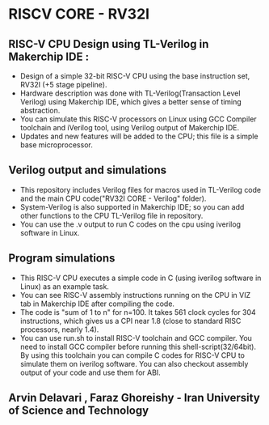 # RISCV CORE - RV32I

## RISC-V CPU Design using TL-Verilog in Makerchip IDE :
- Design of a simple 32-bit RISC-V CPU using the base instruction set, RV32I (+5 stage pipeline).
- Hardware description was done with TL-Verilog(Transaction Level Verilog)  using Makerchip IDE, which gives a better sense of timing abstraction.
- You can simulate this RISC-V processors on Linux using GCC Compiler toolchain and iVerilog tool, using Verilog output of Makerchip IDE.
- Updates and new features will be added to the CPU; this file is a simple base microprocessor.
## Verilog output and simulations
- This repository includes Verilog files for macros used in TL-Verilog code and the main CPU code("RV32I CORE - Verilog" folder). 
- System-Verilog is also supported in Makerchip IDE; so you can add other functions to the CPU TL-Verilog file in repository.
- You can use the .v output to run C codes on the cpu using iverilog software in Linux.
## Program simulations
- This RISC-V CPU executes a simple code in C (using iverilog software in Linux) as an example task.
- You can see RISC-V assembly instructions running on the CPU in VIZ tab in Makerchip IDE after compiling the code.
- The code is "sum of 1 to n" for n=100. It takes 561 clock cycles for 304 instructions, which  gives us a CPI near 1.8 (close to standard RISC processors, nearly 1.4).
- You can use run.sh to install RISC-V toolchain and GCC compiler. You need to install GCC compiler before running this shell-script(32/64bit). By using this toolchain you can compile C codes for RISC-V CPU to simulate them on iverilog software. You can also checkout assembly output of your code and use them for ABI.

## Arvin Delavari , Faraz Ghoreishy - Iran University of Science and Technology
